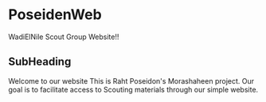 # PoseidenWeb

WadiElNile Scout Group Website!!

## SubHeading

Welcome to our website
This is Raht Poseidon's Morashaheen project. 
Our goal is to facilitate access to Scouting materials through our simple website. 
